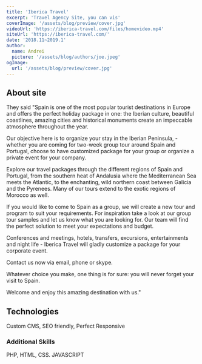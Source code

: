 ```yaml
---
title: 'Iberica Travel'
excerpt: 'Travel Agency Site, you can vis'
coverImage: '/assets/blog/preview/cover.jpg'
videoUrl: 'https://iberica-travel.com/files/homevideo.mp4'
siteUrl: 'https://iberica-travel.com/'
date: '2018.11~2019.1'
author:
  name: Andrei
  picture: '/assets/blog/authors/joe.jpeg'
ogImage:
  url: '/assets/blog/preview/cover.jpg'
---
```


## About site
They said
"Spain is one of the most popular tourist destinations in Europe and offers the perfect holiday package in one: the Iberian culture, beautiful coastlines, amazing cities and historical monuments create an impeccable atmosphere throughout the year.

Our objective here is to organize your stay in the Iberian Peninsula, - whether you are coming for two-week group tour around Spain and Portugal, choose to have customized package for your group or organize a private event for your company. 

Explore our travel packages through the different regions of Spain and Portugal, from the southern heat of Andalusia where the Mediterranean Sea meets the Atlantic, to the enchanting, wild northern coast between Galicia and the Pyrenees. Many of our tours extend to the exotic regions of Morocco as well. 

If you would like to come to Spain as a group, we will create a new tour and program to suit your requirements. For inspiration take a look at our group tour samples and let us know what you are looking for. Our team will find the perfect solution to meet your expectations and budget.

Conferences and meetings, hotels, transfers, excursions, entertainments and night life - Iberica Travel will gladly customize a package for your corporate event.

Contact us now via email, phone or skype.

Whatever choice you make, one thing is for sure: you will never forget your visit to Spain.

Welcome and enjoy this amazing destination with us."
## Technologies
Custom CMS, SEO friendly, Perfect Responsive

### Additional Skills
PHP, HTML, CSS. JAVASCRIPT
